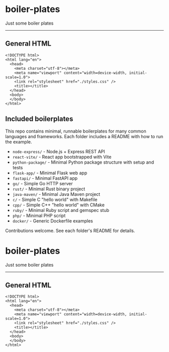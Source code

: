 # boiler-plates
Just some boiler plates

---

## General HTML
```
<!DOCTYPE html>
<html lang="en">
  <head>
    <meta charset="utf-8"></meta>
    <meta name="viewport" content="width=device-width, initial-scale=1.0">
    <link rel="stylesheet" href="./styles.css" />
    <title></title>
  </head>
  <body>
  </body>
</html>

```

## Included boilerplates

This repo contains minimal, runnable boilerplates for many common languages and frameworks. Each folder includes a README with how to run the example.

- `node-express/` - Node.js + Express REST API
- `react-vite/` - React app bootstrapped with Vite
- `python-package/` - Minimal Python package structure with setup and tests
- `flask-app/` - Minimal Flask web app
- `fastapi/` - Minimal FastAPI app
- `go/` - Simple Go HTTP server
- `rust/` - Minimal Rust binary project
- `java-maven/` - Minimal Java Maven project
- `c/` - Simple C "hello world" with Makefile
- `cpp/` - Simple C++ "hello world" with CMake
- `ruby/` - Minimal Ruby script and gemspec stub
- `php/` - Minimal PHP script
- `docker/` - Generic Dockerfile examples

Contributions welcome. See each folder's README for details.
# boiler-plates
Just some boiler plates

---

## General HTML
```
<!DOCTYPE html>
<html lang="en">
  <head>
    <meta charset="utf-8"></meta>
    <meta name="viewport" content="width=device-width, initial-scale=1.0">
    <link rel="stylesheet" href="./styles.css" />
    <title></title>
  </head>
  <body>
  </body>
</html>
